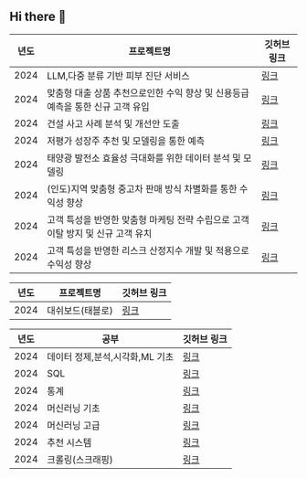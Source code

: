 ## Hi there 👋

<!--
**w00jji/w00jji** is a ✨ _special_ ✨ repository because its `README.md` (this file) appears on your GitHub profile.

Here are some ideas to get you started:

- 🔭 I’m currently working on ...
- 🌱 I’m currently learning ...
- 👯 I’m looking to collaborate on ...
- 🤔 I’m looking for help with ...
- 💬 Ask me about ...
- 📫 How to reach me: ...
- 😄 Pronouns: ...
- ⚡ Fun fact: ...
-->

| 년도 | 프로젝트명 | 깃허브 링크 |
|------|------------|-------------|
| 2024 | LLM,다중 분류 기반 피부 진단 서비스 | [링크](https://github.com/w00jji/Skin_type_diagnosis) |
| 2024 | 맞춤형 대출 상품 추천으로인한 수익 향상 및 신용등급 예측을 통한 신규 고객 유입 | [링크](https://github.com/w00jji/Credit_score_pred) |
| 2024 | 건설 사고 사례 분석 및 개선안 도출 | [링크](https://github.com/w00jji/Construction_accident) | 
| 2024 | 저평가 성장주 추천 및 모델링을 통한 예측 | [링크](https://github.com/w00jji/stock_pred_ML) | 
| 2024 | 태양광 발전소 효율성 극대화를 위한 데이터 분석 및 모델링 | [링크](https://github.com/w00jji/Solar_power_output_prediction) | 
| 2024 | (인도)지역 맞춤형 중고차 판매 방식 차별화를 통한 수익성 향상| [링크](https://github.com/w00jji/Indian_cars) | 
| 2024 | 고객 특성을 반영한 맞춤형 마케팅 전략 수립으로 고객 이탈 방지 및 신규 고객 유치  | [링크](https://github.com/w00jji/e-commerce) | 
| 2024 |  고객 특성을 반영한 리스크 산정지수 개발 및 적용으로 수익성 향상| [링크](https://github.com/w00jji/Loan_repayment) | 









 년도 | 프로젝트명 | 깃허브 링크 |
|------|------------|-------------|
| 2024 | 대쉬보드(태블로)  | [링크](https://public.tableau.com/app/profile/.73896753/vizzes) | 


 년도 | 공부 | 깃허브 링크 |
|------|------------|-------------|
| 2024 | 데이터 정제,분석,시각화,ML 기초  | [링크](https://github.com/w00jji/Data_Analysis_Basics) | 
| 2024 | SQL  | [링크](https://github.com/w00jji/MySQL_study) |
| 2024 | 통계  | [링크](https://github.com/w00jji/Statistics) | 
| 2024 | 머신러닝 기초  | [링크](https://github.com/w00jji/ML_Basic/tree/main) | 
| 2024 | 머신러닝 고급  | [링크](https://github.com/w00jji/ML_deepening) |
| 2024 | 추천 시스템 | [링크](https://github.com/w00jji/Recommendation_system_lr) |
| 2024 | 크롤링(스크래핑)  | [링크](https://github.com/w00jji/Scraping_learning) |https://github.com/w00jji/Recommendation_system_lr









